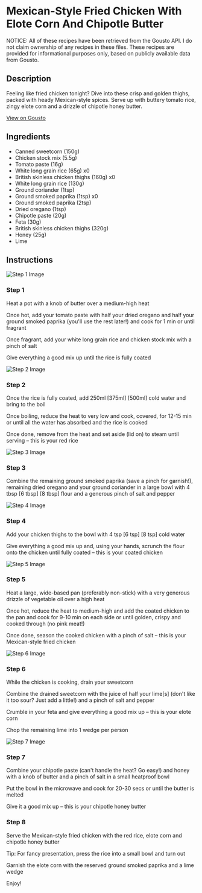 # Mexican-Style Fried Chicken With Elote Corn And Chipotle Butter

NOTICE: All of these recipes have been retrieved from the Gousto API. I do not claim ownership of any recipes in these files. These recipes are provided for informational purposes only, based on publicly available data from Gousto.

## Description

Feeling like fried chicken tonight? Dive into these crisp and golden thighs, packed with heady Mexican-style spices. Serve up with buttery tomato rice, zingy elote corn and a drizzle of chipotle honey butter. 

[View on Gousto](https://www.gousto.co.uk/recipes/cookbook/mexican-style-fried-chicken-with-elote-corn-and-chipotle-butter)

## Ingredients

- Canned sweetcorn (150g)
- Chicken stock mix (5.5g)
- Tomato paste (16g)
- White long grain rice (65g) x0
- British skinless chicken thighs (160g) x0
- White long grain rice (130g)
- Ground coriander (1tsp)
- Ground smoked paprika (1tsp) x0
- Ground smoked paprika (2tsp)
- Dried oregano (1tsp)
- Chipotle paste (20g)
- Feta (30g)
- British skinless chicken thighs (320g)
- Honey (25g)
- Lime

## Instructions

![Step 1 Image](https://production-media.gousto.co.uk/cms/recipe-step-image/step-1-copy-1712930036812-x200.jpg)

### Step 1

Heat a pot with a knob of butter over a medium-high heat

Once hot, add your tomato paste with half your dried oregano and half your ground smoked paprika (you'll use the rest later!) and cook for 1 min or until fragrant

Once fragrant, add your white long grain rice and chicken stock mix with a pinch of salt

Give everything a good mix up until the rice is fully coated

![Step 2 Image](https://production-media.gousto.co.uk/cms/recipe-step-image/step-2-copy-1712930040301-x200.jpg)

### Step 2

Once the rice is fully coated, add 250ml <span class="text-purple">[375ml]</span> <span class="text-danger">[500ml]</span> cold water and bring to the boil

Once boiling, reduce the heat to very low and cook, covered, for 12-15 min or until all the water has absorbed and the rice is cooked

Once done, remove from the heat and set aside (lid on) to steam until serving – this is your red rice

![Step 3 Image](https://production-media.gousto.co.uk/cms/recipe-step-image/step-3-copy-1712930043852-x200.jpg)

### Step 3

Combine the remaining ground smoked paprika (save a pinch for garnish!), remaining dried oregano and your ground coriander in a large bowl with 4 tbsp <span class="text-purple">[6 tbsp]</span> <span class="text-danger">[8 tbsp]</span> flour and a generous pinch of salt and pepper

![Step 4 Image](https://production-media.gousto.co.uk/cms/recipe-step-image/step-4-copy-1712930047007-x200.jpg)

### Step 4

Add your chicken thighs to the bowl with 4 tsp <span class="text-purple">[6 tsp]</span> <span class="text-danger">[8 tsp]</span> cold water

Give everything a good mix up and, using your hands, scrunch the flour onto the chicken until fully coated – this is your coated chicken

![Step 5 Image](https://production-media.gousto.co.uk/cms/recipe-step-image/step-5-copy-1712930050798-x200.jpg)

### Step 5

Heat a large, wide-based pan (preferably non-stick) with a very generous drizzle of vegetable oil over a high heat

Once hot, reduce the heat to medium-high and add the coated chicken to the pan and cook for 9-10 min on each side or until golden, crispy and cooked through (no pink meat!)

Once done, season the cooked chicken with a pinch of salt – this is your Mexican-style fried chicken

![Step 6 Image](https://production-media.gousto.co.uk/cms/recipe-step-image/step-6-copy-1712930054296-x200.jpg)

### Step 6

While the chicken is cooking, drain your sweetcorn

Combine the drained sweetcorn with the juice of half your lime[s] (don't like it too sour? Just add a little!) and a pinch of salt and pepper

Crumble in your feta and give everything a good mix up – this is your elote corn

Chop the remaining lime into 1 wedge per person

![Step 7 Image](https://production-media.gousto.co.uk/cms/recipe-step-image/step-7-copy-1712930057731-x200.jpg)

### Step 7

Combine your chipotle paste (can't handle the heat? Go easy!) and honey with a knob of butter and a pinch of salt in a small heatproof bowl

Put the bowl in the microwave and cook for 20-30 secs or until the butter is melted

Give it a good mix up – this is your chipotle honey butter

### Step 8

Serve the Mexican-style fried chicken with the red rice, elote corn and chipotle honey butter

Tip: For fancy presentation, press the rice into a small bowl and turn out

Garnish the elote corn with the reserved ground smoked paprika and a lime wedge

Enjoy!

